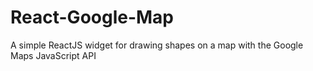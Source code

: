 # React-Google-Map
A simple ReactJS widget for drawing shapes on a map with the Google Maps JavaScript API
